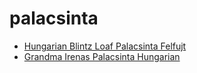 # palacsinta

 * [Hungarian Blintz Loaf Palacsinta Felfujt](../index/h/hungarian-blintz-loaf-palacsinta-felfujt-103990.json)
 * [Grandma Irenas Palacsinta Hungarian](../index/g/grandma-irenas-palacsinta-hungarian.json)
